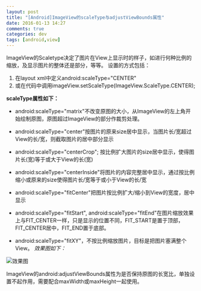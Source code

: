 ```yaml
---
layout: post
title: "[Android]ImageView的scaleType与adjustViewBounds属性"
date: 2016-01-13 14:27
comments: true
categories: dev
tags: [android,view]
---
```


ImageView的Scaletype决定了图片在View上显示时的样子，如进行何种比例的缩放，及显示图片的整体还是部分，等等。
设置的方式包括：

1. 在layout xml中定义android:scaleType="CENTER"
2. 或在代码中调用imageView.setScaleType(ImageView.ScaleType.CENTER);

**scaleType属性如下：**
- android:scaleType="matrix"不改变原图的大小，从ImageView的左上角开始绘制原图，原图超过ImageView的部分作裁剪处理。

- android:scaleType="center"按图片的原来size居中显示，当图片长/宽超过View的长/宽，则截取图片的居中部分显示

- android:scaleType="centerCrop"; 按比例扩大图片的size居中显示，使得图片长(宽)等于或大于View的长(宽) 

- android:scaleType="centerInside"将图片的内容完整居中显示，通过按比例缩小或原来的size使得图片长/宽等于或小于View的长/宽 

- android:scaleType="fitCenter"把图片按比例扩大/缩小到View的宽度，居中显示

- android:scaleType="fitStart", android:scaleType="fitEnd"在图片缩放效果上与FIT_CENTER一样，只是显示的位置不同，FIT_START是置于顶部，FIT_CENTER居中，FIT_END置于底部。

- android:scaleType="fitXY"，不按比例缩放图片，目标是把图片塞满整个View。
*效果图如下：*

![效果图](http://upload-images.jianshu.io/upload_images/1346485-07cf0fcce37636fa.jpg?imageMogr2/auto-orient/strip%7CimageView2/2/w/1240)

ImageView的android:adjustViewBounds属性为是否保持原图的长宽比，单独设置不起作用，需要配合maxWidth或maxHeight一起使用。